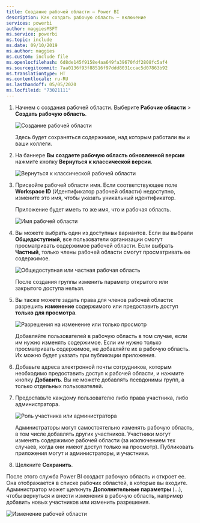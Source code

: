 ```yaml
---
title: Создание рабочей области — Power BI
description: Как создать рабочую область — включение
services: powerbi
author: maggiesMSFT
ms.service: powerbi
ms.topic: include
ms.date: 09/10/2019
ms.author: maggies
ms.custom: include file
ms.openlocfilehash: 6d8de145f9158e4aa649fa39670fdf2808fc5af4
ms.sourcegitcommit: 7aa0136f93f88516f97ddd8031ccac5d07863b92
ms.translationtype: HT
ms.contentlocale: ru-RU
ms.lasthandoff: 05/05/2020
ms.locfileid: "73021111"
---
```

1. Начнем с создания рабочей области. Выберите **Рабочие области** > **Создать рабочую область**. 
   
     ![Создание рабочей области](media/powerbi-service-create-app-workspace/power-bi-workspace-create.png)
   
    Здесь будет сохраняться содержимое, над которым работали вы и ваши коллеги.

2. На баннере **Вы создаете рабочую область обновленной версии** нажмите кнопку **Вернуться к классической версии**. 

    ![Вернуться к классической рабочей области](media/powerbi-service-create-app-workspace/power-bi-revert-classic-workspace.png)

3. Присвойте рабочей области имя. Если соответствующее поле **Workspace ID** (Идентификатор рабочей области) недоступно, измените это имя, чтобы указать уникальный идентификатор.
   
     Приложение будет иметь то же имя, что и рабочая область.
   
     ![Имя рабочей области](media/powerbi-service-create-app-workspace/power-bi-apps-create-workspace-name.png)

3. Вы можете выбрать один из доступных вариантов. Если вы выбрали **Общедоступный**, все пользователи организации смогут просматривать содержимое рабочей области. Если выбрать **Частный**, только члены рабочей области смогут просматривать ее содержимое.
   
     ![Общедоступная или частная рабочая область](media/powerbi-service-create-app-workspace/power-bi-apps-create-workspace-private-public.png)
   
    После создания группы изменить параметр открытого или закрытого доступа нельзя.

4. Вы также можете задать права для членов рабочей области: разрешить **изменение** содержимого или предоставить доступ **только для просмотра**.
   
     ![Разрешения на изменение или только просмотр](media/powerbi-service-create-app-workspace/power-bi-apps-create-workspace-members-edit.png)
   
     Добавляйте пользователей в рабочую область в том случае, если им нужно изменять содержимое. Если им нужно только просматривать содержимое, не добавляйте их в рабочую область. Их можно будет указать при публикации приложения.

5. Добавьте адреса электронной почты сотрудников, которым необходимо предоставить доступ к рабочей области, и нажмите кнопку **Добавить**. Вы не можете добавлять псевдонимы групп, а только отдельных пользователей.

6. Предоставьте каждому пользователю либо права участника, либо администратора.
   
     ![Роль участника или администратора](media/powerbi-service-create-app-workspace/power-bi-apps-create-workspace-admin.png)
   
    Администраторы могут самостоятельно изменять рабочую область, в том числе добавлять других участников. Участники могут изменять содержимое рабочей области (за исключением тех случаев, когда они имеют доступ только на просмотр). Публиковать приложения могут и администраторы, и участники.

7. Щелкните **Сохранить**.

После этого служба Power BI создаст рабочую область и откроет ее. Она отображается в списке рабочих областей, в которые вы входите. Администратор может щелкнуть **Дополнительные параметры** (…), чтобы вернуться и внести изменения в рабочую область, например добавить новых участников или изменить разрешения.

![Изменение рабочей области](media/powerbi-service-create-app-workspace/power-bi-workspace-old-settings.png)

